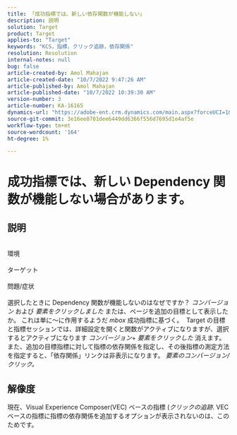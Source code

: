 ```yaml
---
title: 「成功指標では、新しい依存関数が機能しない」
description: 説明
solution: Target
product: Target
applies-to: "Target"
keywords: "KCS，指標，クリック追跡，依存関係"
resolution: Resolution
internal-notes: null
bug: false
article-created-by: Amol Mahajan
article-created-date: "10/7/2022 9:47:26 AM"
article-published-by: Amol Mahajan
article-published-date: "10/7/2022 10:39:30 AM"
version-number: 3
article-number: KA-16165
dynamics-url: "https://adobe-ent.crm.dynamics.com/main.aspx?forceUCI=1&pagetype=entityrecord&etn=knowledgearticle&id=7d43650a-2546-ed11-bba1-000d3a3064b8"
source-git-commit: 3e16ee0701dee6449dd6366f556d7695d1e4af5e
workflow-type: tm+mt
source-wordcount: '164'
ht-degree: 1%

---
```


# 成功指標では、新しい Dependency 関数が機能しない場合があります。

## 説明

<br>環境<br><br>
ターゲット
<br><br>問題/症状<br><br>
選択したときに Dependency 関数が機能しないのはなぜですか？ *コンバージョン* および *要素をクリックしました* または、ページを追加の目標として表示したか。 これは単に～に作用するようだ *mbox* 成功指標に基づく。 
Target の目標と指標セッションでは、詳細設定を開くと関数がアクティブになりますが、選択するとアクティブになります *コンバージョン*+ *要素をクリックした* 消えます。 また、追加の目標指標に対して指標の依存関係を指定し、その後指標の測定方法を指定すると、「依存関係」リンクは非表示になります。 *要素のコンバージョン/クリック。*


## 解像度


現在、Visual Experience Composer(VEC) ベースの指標 (*クリックの追跡*. VEC ベースの指標に指標の依存関係を追加するオプションが表示されないのは、このためです。
